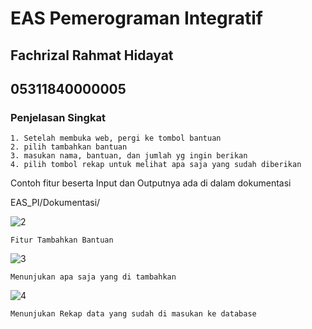# EAS Pemerograman Integratif
## Fachrizal Rahmat Hidayat
## 05311840000005

### Penjelasan Singkat
```
1. Setelah membuka web, pergi ke tombol bantuan
2. pilih tambahkan bantuan
3. masukan nama, bantuan, dan jumlah yg ingin berikan
4. pilih tombol rekap untuk melihat apa saja yang sudah diberikan

```

Contoh fitur beserta Input dan Outputnya 
ada di dalam dokumentasi

EAS_PI/Dokumentasi/

![2](https://user-images.githubusercontent.com/55182321/82179849-7d0d4b00-9909-11ea-913d-212b3c15259b.png)
```
Fitur Tambahkan Bantuan
```

![3](https://user-images.githubusercontent.com/55182321/82179964-b80f7e80-9909-11ea-8c37-83bbc0c3e472.png)

```
Menunjukan apa saja yang di tambahkan
```

![4](https://user-images.githubusercontent.com/55182321/82179967-b940ab80-9909-11ea-8d49-e09c8bca9b0a.png)
```
Menunjukan Rekap data yang sudah di masukan ke database
```
